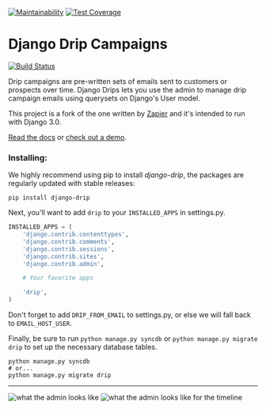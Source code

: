 [![Maintainability](https://api.codeclimate.com/v1/badges/a99a88d28ad37a79dbf6/maintainability)](https://codeclimate.com/github/codeclimate/codeclimate/maintainability)
[![Test Coverage](https://api.codeclimate.com/v1/badges/a99a88d28ad37a79dbf6/test_coverage)](https://codeclimate.com/github/codeclimate/codeclimate/test_coverage)

# Django Drip Campaigns

[![Build Status](https://secure.travis-ci.org/zapier/django-drip.png)](http://travis-ci.org/zapier/django-drip)

Drip campaigns are pre-written sets of emails sent to customers or prospects over time. Django Drips lets you use the admin to manage drip campaign emails using querysets on Django's User model.

This project is a fork of the one written by [Zapier](https://zapier.com/z/qO/) and it's intended to run with Django 3.0.

[Read the docs](https://django-drip.readthedocs.org/en/latest/) or [check out a demo](http://djangodrip.com/).

### Installing:

We highly recommend using pip to install _django-drip_, the packages are regularly updated
with stable releases:

```
pip install django-drip
```

Next, you'll want to add `drip` to your `INSTALLED_APPS` in settings.py.

```python
INSTALLED_APPS = (
    'django.contrib.contenttypes',
    'django.contrib.comments',
    'django.contrib.sessions',
    'django.contrib.sites',
    'django.contrib.admin',

    # Your favorite apps

    'drip',
)
```

Don't forget to add `DRIP_FROM_EMAIL` to settings.py, or else we will fall back to `EMAIL_HOST_USER`.

Finally, be sure to run `python manage.py syncdb` or `python manage.py migrate drip` to set up
the necessary database tables.

```
python manage.py syncdb
# or...
python manage.py migrate drip
```

---

![what the admin looks like](https://raw.github.com/zapier/django-drip/master/docs/images/drip-example.png)
![what the admin looks like for the timeline](https://raw.github.com/zapier/django-drip/master/docs/images/view-timeline.png)
